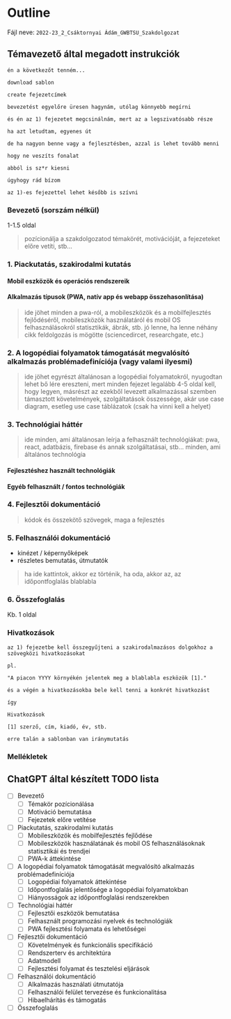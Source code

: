 # Outline

Fájl neve: `2022-23_2_Csáktornyai Ádám_GWBTSU_Szakdolgozat`

## Témavezető által megadott instrukciók

```
én a következőt tenném...

download sablon

create fejezetcímek

bevezetést egyelőre üresen hagynám, utólag könnyebb megírni

és én az 1) fejezetet megcsinálnám, mert az a legszivatósabb része

ha azt letudtam, egyenes út

de ha nagyon benne vagy a fejlesztésben, azzal is lehet tovább menni

hogy ne veszíts fonalat

abból is sz*r kiesni

úgyhogy rád bízom

az 1)-es fejezettel lehet később is szívni
```

### Bevezető (sorszám nélkül)

1-1.5 oldal

> pozícionálja a szakdolgozatod témakörét, motivációját, a fejezeteket előre vetíti, stb...

### 1. Piackutatás, szakirodalmi kutatás

#### Mobil eszközök és operációs rendszereik

#### Alkalmazás típusok (PWA, natív app és webapp összehasonlítása)

> ide jöhet minden a pwa-ról, a mobileszközök és a mobilfejlesztés fejlődéséről, mobileszközök használatáról és mobil OS felhasználásokról statisztikák, ábrák, stb.
> jó lenne, ha lenne néhány cikk feldolgozás is mögötte (sciencedircet, researchgate, etc.)

### 2. A logopédiai folyamatok támogatását megvalósító alkalmazás problémadefiníciója (vagy valami ilyesmi)

> ide jöhet egyrészt általánosan a logopédiai folyamatokról, nyugodtan lehet bő lére ereszteni, mert minden fejezet legalább 4-5 oldal kell, hogy legyen, másrészt az ezekből levezett alkalmazással szemben támasztott követelmények, szolgáltatások összessége, akár use case diagram, esetleg use case táblázatok (csak ha vinni kell a helyet)

### 3. Technológiai háttér

> ide minden, ami általánosan leírja a felhasznált technológiákat: pwa, react, adatbázis, firebase és annak szolgáltatásai, stb... minden, ami általános technológia

#### Fejlesztéshez használt technológiák

#### Egyéb felhasznált / fontos technológiák

### 4. Fejlesztői dokumentáció

> kódok és összekötő szövegek, maga a fejlesztés

### 5. Felhasználói dokumentáció

- kinézet / képernyőképek
- részletes bemutatás, útmutatók

> ha ide kattintok, akkor ez történik, ha oda, akkor az, az időpontfoglalás blablabla

### 6. Összefoglalás

Kb. 1 oldal

### Hivatkozások

```
az 1) fejezetbe kell összegyűjteni a szakirodalmazásos dolgokhoz a szövegközi hivatkozásokat

pl.

"A piacon YYYY környékén jelentek meg a blablabla eszközök [1]."

és a végén a hivatkozásokba bele kell tenni a konkrét hivatkozást

így

Hivatkozások

[1] szerző, cím, kiadó, év, stb.

erre talán a sablonban van iránymutatás
```

### Mellékletek

## ChatGPT által készített TODO lista

- [ ] Bevezető
  - [ ] Témakör pozícionálása
  - [ ] Motiváció bemutatása
  - [ ] Fejezetek előre vetítése
- [ ] Piackutatás, szakirodalmi kutatás
  - [ ] Mobileszközök és mobilfejlesztés fejlődése
  - [ ] Mobileszközök használatának és mobil OS felhasználásoknak statisztikái és trendjei
  - [ ] PWA-k áttekintése
- [ ] A logopédiai folyamatok támogatását megvalósító alkalmazás problémadefiníciója
  - [ ] Logopédiai folyamatok áttekintése
  - [ ] Időpontfoglalás jelentősége a logopédiai folyamatokban
  - [ ] Hiányosságok az időpontfoglalási rendszerekben
- [ ] Technológiai háttér
  - [ ] Fejlesztői eszközök bemutatása
  - [ ] Felhasznált programozási nyelvek és technológiák
  - [ ] PWA fejlesztési folyamata és lehetőségei
- [ ] Fejlesztői dokumentáció
  - [ ] Követelmények és funkcionális specifikáció
  - [ ] Rendszerterv és architektúra
  - [ ] Adatmodell
  - [ ] Fejlesztési folyamat és tesztelési eljárások
- [ ] Felhasználói dokumentáció
  - [ ] Alkalmazás használati útmutatója
  - [ ] Felhasználói felület tervezése és funkcionalitása
  - [ ] Hibaelhárítás és támogatás
- [ ] Összefoglalás

